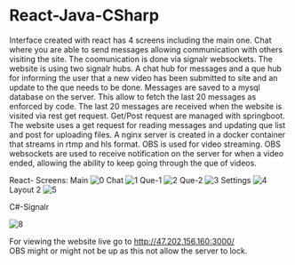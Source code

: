 # React-Java-CSharp

Interface created with react has 4 screens including the main one. Chat where you are able to send messages allowing communication with others visiting the site. The coomunication is done via signalr websockets. The website is using two signalr hubs. A chat hub for messages and a que hub for informing the user that a new video has been submitted to site and an update to the que needs to be done. Messages are saved to a mysql database on the server. This allow to fetch the last 20 messages as enforced by code. The last 20 messages are received when the website is visited via rest get request. Get/Post request are managed with springboot. The website uses a get request for reading messages and updating que list and post for uploading files. A nginx server is created in a docker container that streams in rtmp and hls format. OBS is used for video streaming. OBS websockets are used to receive notification on the server for when a video ended, allowing the ability to keep going through the que of videos.

React-
Screens:
Main
![0](https://user-images.githubusercontent.com/83076267/219884985-2d82fd08-e2c8-4c4e-910e-2e604b75cfa3.png)
Chat
![1](https://user-images.githubusercontent.com/83076267/219884940-c99b27a8-6db6-4dde-9039-8842fca12406.png)
Que-1
![2](https://user-images.githubusercontent.com/83076267/219885015-20e4c31e-55db-434f-8fcd-5cb8ee9847c6.png)
Que-2
![3](https://user-images.githubusercontent.com/83076267/219885016-6aec8c3f-7097-4fbf-b98d-d6a76ca57590.png)
Settings
![4](https://user-images.githubusercontent.com/83076267/219885019-014ad092-8ac9-4ae0-afa6-5ac968e9c263.png)
Layout 2
![5](https://user-images.githubusercontent.com/83076267/219885025-ad1c776d-a6bc-4bfa-b6b4-1d7b49ee2eb8.png)


C#-Signalr

![8](https://user-images.githubusercontent.com/83076267/219887754-b4070348-c520-4630-a262-7b9e12b60277.png)


For viewing the website live go to http://47.202.156.160:3000/  
OBS might or might not be up as this not allow the server to lock.
